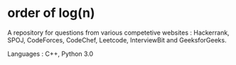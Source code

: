 # order of log(n)

A repository for questions from various competetive websites : Hackerrank, SPOJ, CodeForces, CodeChef, Leetcode, InterviewBit and GeeksforGeeks.

Languages :
 C++,
 Python 3.0
